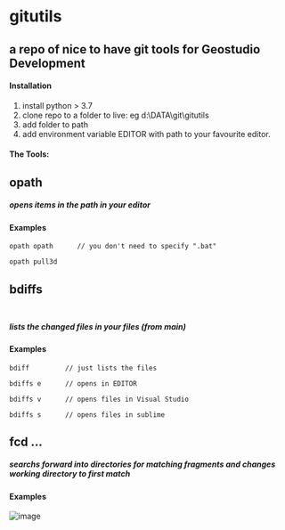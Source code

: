 # gitutils
## a repo of nice to have git tools for Geostudio Development

#### Installation

1. install python > 3.7
2. clone repo to a folder to live: eg d:\DATA\git\gitutils
3. add folder to path
4. add environment variable EDITOR with path to your favourite editor.


#### The Tools:

## opath <scriptname>

##### opens items in the path in your editor

#### Examples
    opath opath      // you don't need to specify ".bat"
  
    opath pull3d
    
    
## bdiffs <option>

##### lists the changed files in your files (from main)

#### Examples
    bdiff         // just lists the files
  
    bdiffs e      // opens in EDITOR
    
    bdiffs v      // opens files in Visual Studio
    
    bdiffs s      // opens files in sublime
    
    
## fcd <path fragments>...

##### searchs forward into directories for matching fragments and changes working directory to first match

#### Examples
![image](https://user-images.githubusercontent.com/90342284/151314414-b40d4643-1f74-446c-8695-8a0fb6b0bc13.png)
